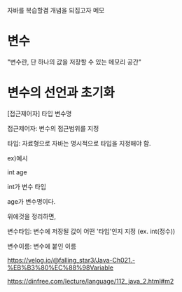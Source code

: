 자바를 복습할겸 개념을 되집고자 메모

변수
===

"변수란, 단 하나의 값을 저장할 수 있는 메모리 공간"


변수의 선언과 초기화
===

[접근제어자] 타입 변수명

접근제어자: 변수의 접근범위를 지정

타입: 자료형으로 자바는 명시적으로 타입을 지정해야 함.

ex)예시

int age

int가 변수 타입

age가 변수명이다.

위에것을 정리하면, 

변수타입: 변수에 저장될 값이 어떤 '타입'인지 지정 (ex. int(정수))

변수이름: 변수에 붙인 이름


https://velog.io/@falling_star3/Java-Ch021.-%EB%B3%80%EC%88%98Variable


https://dinfree.com/lecture/language/112_java_2.html#m2
